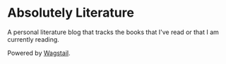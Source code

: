  Absolutely Literature
 ======
 
 A personal literature blog that tracks the books that I've read or that I am currently reading.
 
 Powered by [Wagstail](https://wagtail.io).
